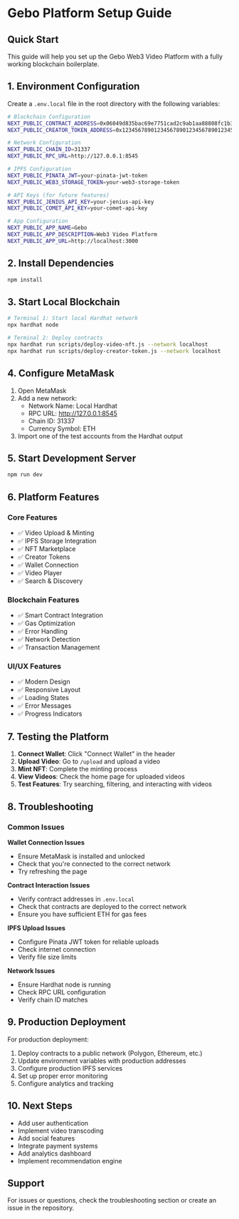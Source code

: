 # Gebo Platform Setup Guide

## Quick Start

This guide will help you set up the Gebo Web3 Video Platform with a fully working blockchain boilerplate.

## 1. Environment Configuration

Create a `.env.local` file in the root directory with the following variables:

```bash
# Blockchain Configuration
NEXT_PUBLIC_CONTRACT_ADDRESS=0x06049d835bac69e7751cad2c9ab1aa88808fc1b3
NEXT_PUBLIC_CREATOR_TOKEN_ADDRESS=0x1234567890123456789012345678901234567890

# Network Configuration
NEXT_PUBLIC_CHAIN_ID=31337
NEXT_PUBLIC_RPC_URL=http://127.0.0.1:8545

# IPFS Configuration
NEXT_PUBLIC_PINATA_JWT=your-pinata-jwt-token
NEXT_PUBLIC_WEB3_STORAGE_TOKEN=your-web3-storage-token

# API Keys (for future features)
NEXT_PUBLIC_JENIUS_API_KEY=your-jenius-api-key
NEXT_PUBLIC_COMET_API_KEY=your-comet-api-key

# App Configuration
NEXT_PUBLIC_APP_NAME=Gebo
NEXT_PUBLIC_APP_DESCRIPTION=Web3 Video Platform
NEXT_PUBLIC_APP_URL=http://localhost:3000
```

## 2. Install Dependencies

```bash
npm install
```

## 3. Start Local Blockchain

```bash
# Terminal 1: Start local Hardhat network
npx hardhat node

# Terminal 2: Deploy contracts
npx hardhat run scripts/deploy-video-nft.js --network localhost
npx hardhat run scripts/deploy-creator-token.js --network localhost
```

## 4. Configure MetaMask

1. Open MetaMask
2. Add a new network:
   - Network Name: Local Hardhat
   - RPC URL: http://127.0.0.1:8545
   - Chain ID: 31337
   - Currency Symbol: ETH
3. Import one of the test accounts from the Hardhat output

## 5. Start Development Server

```bash
npm run dev
```

## 6. Platform Features

### Core Features
- ✅ Video Upload & Minting
- ✅ IPFS Storage Integration
- ✅ NFT Marketplace
- ✅ Creator Tokens
- ✅ Wallet Connection
- ✅ Video Player
- ✅ Search & Discovery

### Blockchain Features
- ✅ Smart Contract Integration
- ✅ Gas Optimization
- ✅ Error Handling
- ✅ Network Detection
- ✅ Transaction Management

### UI/UX Features
- ✅ Modern Design
- ✅ Responsive Layout
- ✅ Loading States
- ✅ Error Messages
- ✅ Progress Indicators

## 7. Testing the Platform

1. **Connect Wallet**: Click "Connect Wallet" in the header
2. **Upload Video**: Go to `/upload` and upload a video
3. **Mint NFT**: Complete the minting process
4. **View Videos**: Check the home page for uploaded videos
5. **Test Features**: Try searching, filtering, and interacting with videos

## 8. Troubleshooting

### Common Issues

**Wallet Connection Issues**
- Ensure MetaMask is installed and unlocked
- Check that you're connected to the correct network
- Try refreshing the page

**Contract Interaction Issues**
- Verify contract addresses in `.env.local`
- Check that contracts are deployed to the correct network
- Ensure you have sufficient ETH for gas fees

**IPFS Upload Issues**
- Configure Pinata JWT token for reliable uploads
- Check internet connection
- Verify file size limits

**Network Issues**
- Ensure Hardhat node is running
- Check RPC URL configuration
- Verify chain ID matches

## 9. Production Deployment

For production deployment:

1. Deploy contracts to a public network (Polygon, Ethereum, etc.)
2. Update environment variables with production addresses
3. Configure production IPFS services
4. Set up proper error monitoring
5. Configure analytics and tracking

## 10. Next Steps

- Add user authentication
- Implement video transcoding
- Add social features
- Integrate payment systems
- Add analytics dashboard
- Implement recommendation engine

## Support

For issues or questions, check the troubleshooting section or create an issue in the repository. 